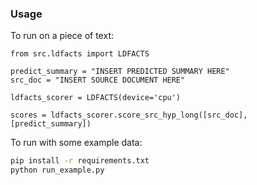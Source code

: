 ### Usage

To run on a piece of text:
```
from src.ldfacts import LDFACTS

predict_summary = "INSERT PREDICTED SUMMARY HERE"
src_doc = "INSERT SOURCE DOCUMENT HERE"

ldfacts_scorer = LDFACTS(device='cpu')

scores = ldfacts_scorer.score_src_hyp_long([src_doc],[predict_summary])
```

To run with some example data:
```bash
pip install -r requirements.txt
python run_example.py
```